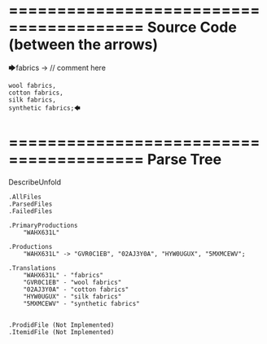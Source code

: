 ========================================
Source Code (between the arrows)
========================================

🡆fabrics -> // comment here

    wool fabrics,
    cotton fabrics,
    silk fabrics,
    synthetic fabrics;🡄

========================================
Parse Tree
========================================
DescribeUnfold

    .AllFiles
    .ParsedFiles
    .FailedFiles

    .PrimaryProductions
        "WAHX631L" 

    .Productions
        "WAHX631L" -> "GVR0C1EB", "02AJ3Y0A", "HYW0UGUX", "5MXMCEWV";

    .Translations
        "WAHX631L" - "fabrics"
        "GVR0C1EB" - "wool fabrics"
        "02AJ3Y0A" - "cotton fabrics"
        "HYW0UGUX" - "silk fabrics"
        "5MXMCEWV" - "synthetic fabrics"


    .ProdidFile (Not Implemented)
    .ItemidFile (Not Implemented)
